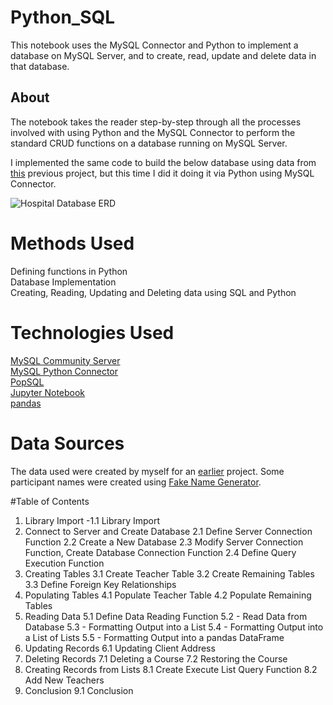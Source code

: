 # Python_SQL
This notebook uses the MySQL Connector and Python to implement a database on MySQL Server, and to create, read, update and delete data in that database.
## About
The notebook takes the reader step-by-step through all the processes involved with using Python and the MySQL Connector to perform the standard CRUD functions on a database running on MySQL Server.

I implemented the same code to build the below database using data from [this](https://github.com/jessicahoganma/SQL_hospital_Project) previous project, but this time I did it doing it via Python using MySQL Connector.

![Hospital Database ERD](https://user-images.githubusercontent.com/98434176/159106140-f85d0a51-3298-4388-8af9-cb4470ec8503.png)



# Methods Used
Defining functions in Python  
Database Implementation  
Creating, Reading, Updating and Deleting data using SQL and Python  
# Technologies Used
[MySQL Community Server](https://dev.mysql.com/downloads/mysql/)  
[MySQL Python Connector](https://dev.mysql.com/doc/connector-python/en/)  
[PopSQL](https://popsql.com/)  
[Jupyter Notebook](https://jupyter.org/)  
[pandas](https://pandas.pydata.org/)  
# Data Sources
The data used were created by myself for an [earlier](https://github.com/jessicahoganma/SQL_hospital_Project) project. Some participant names were created using [Fake Name Generator](https://www.fakenamegenerator.com/gen-random-us-us.php).

#Table of Contents
1. Library Import
-1.1 Library Import  
2. Connect to Server and Create Database
2.1 Define Server Connection Function
2.2 Create a New Database
2.3 Modify Server Connection Function, Create Database Connection Function
2.4 Define Query Execution Function
3. Creating Tables
3.1 Create Teacher Table
3.2 Create Remaining Tables
3.3 Define Foreign Key Relationships
4. Populating Tables
4.1 Populate Teacher Table
4.2 Populate Remaining Tables
5. Reading Data
5.1 Define Data Reading Function
5.2 - Read Data from Database
5.3 - Formatting Output into a List
5.4 - Formatting Output into a List of Lists
5.5 - Formatting Output into a pandas DataFrame
6. Updating Records
6.1 Updating Client Address
7. Deleting Records
7.1 Deleting a Course
7.2 Restoring the Course
8. Creating Records from Lists
8.1 Create Execute List Query Function
8.2 Add New Teachers
9. Conclusion
9.1 Conclusion
